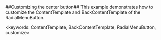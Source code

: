 ##Customizing the center button##
This example demonstrates how to customize the ContentTemplate and BackContentTemplate of the RadialMenuButton.

<keywords: ContentTemplate, BackContentTemplate, RadialMenuButton, customize>